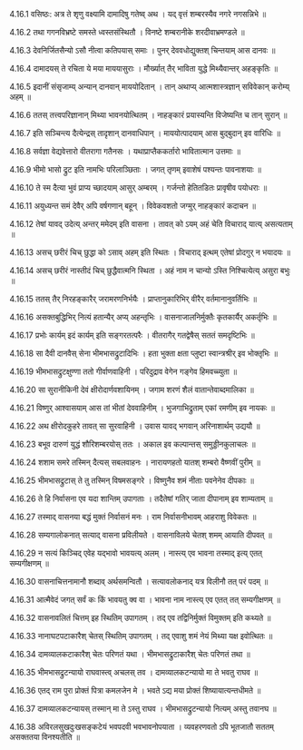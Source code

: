 4.16.1
वसिष्ठः:
अत्र ते शृणु वक्ष्यामि दामादिषु गतेष्व् अथ ।
यद् वृत्तं शम्बरस्यैव नगरे नगसन्निभे ॥


4.16.2
तथा गगनविभ्रष्टे समस्ते ध्वस्तसंस्थितौ ।
विनष्टे शम्बरानीके शरदीवाभ्रमण्डले ॥


4.16.3
देवनिर्जितसैन्यो ऽसौ नीत्वा कतिपयास् समाः ।
पुनर् देववधोद्युक्तश् चिन्तयाम् आस दानवः ॥


4.16.4
दामादयस् ते रचिता ये मया माययासुराः ।
मौर्ख्यात् तैर् भाविता युद्धे मिथ्यैवान्तर् अहङ्कृतिः ॥


4.16.5
इदानीं संसृजाम्य् अन्यान् दानवान् माययोदितान् ।
तान् अथाप्य् आत्मशास्त्रज्ञान् सविवेकान् करोम्य् अहम् ॥


4.16.6
ततस् तत्त्वपरिज्ञानान् मिथ्या भावनयोत्थितम् ।
नाहङ्कारं प्रयास्यन्ति विजेष्यन्ति च तान् सुरान् ॥


4.16.7
इति सञ्चिन्त्य दैत्येन्द्रस् तादृशान् दानवाधिपान् ।
माययोत्पादयाम् आस बुद्बुदान् इव वारिधिः ॥


4.16.8
सर्वज्ञा वेद्यवेत्तारो वीतरागा गतैनसः ।
यथाप्राप्तैककर्तारो भावितात्मान उत्तमाः ॥


4.16.9
भीमो भासो द्रुट इति नामभिः परिलाञ्छिताः ।
जगत् तृणम् इवाशेषं पश्यन्तः पावनाशयाः ॥


4.16.10
ते स्म दैत्या भुवं प्राप्य च्छादयाम् आसुर् अम्बरम् ।
गर्जन्तो हेतितडितः प्रावृषीव पयोधराः ॥


4.16.11
अयुध्यन्त समं देवैर् अपि वर्षगणान् बहून् ।
विवेकवशतो जग्मुर् नाहङ्कारं कदाचन ॥


4.16.12
तेषां यावद् उदेत्य् अन्तर् ममेदम् इति वासना ।
तावत् को ऽयम् अहं चेति विचाराद् यात्य् असत्यताम् ॥


4.16.13
असच् छरीरं चिच् छुद्धा को ऽसाव् अहम् इति स्थितः ।
विचाराद् इत्थम् एतेषां प्रोदगुर् न भयादयः ॥


4.16.14
असच् छरीरं नास्तीदं चिच् छुद्धैवात्मनि स्थिता ।
अहं नाम न चान्यो ऽस्ति निश्चित्येत्य् असुरा बभुः ॥


4.16.15
ततस् तैर् निरहङ्कारैर् जरामरणनिर्भयैः ।
प्राप्तानुकारिभिर् वीरैर् वर्तमानानुवर्तिभिः ॥


4.16.16
असक्तबुद्धिभिर् नित्यं हतान्यैर् अप्य् अहन्तृभिः ।
वासनाजालनिर्मुक्तैः कृतकार्यैर् अकर्तृभिः ॥


4.16.17
प्रभोः कार्यम् इदं कार्यम् इति सङ्गरतत्परैः ।
वीतरागैर् गतद्वेषैस् सततं समदृष्टिभिः ॥


4.16.18
सा दैवी दानवैस् सेना भीमभासद्रुटादिभिः ।
हता भुक्ता क्षता प्लुष्टा स्वान्त्रश्रीर् इव भोक्तृभिः ॥


4.16.19
भीमभासद्रुटक्षुण्णा ततो गीर्वाणवाहिनी ।
परिदुद्राव वेगेन गङ्गेव हिमवच्च्युता ॥


4.16.20
सा सुरानीकिनी देवं क्षीरोदार्णवशायिनम् ।
जगाम शरणं शैलं वातान्तेवाब्दमालिका ॥


4.16.21
विष्णुर् आश्वासयाम् आस तां भीतां देववाहिनीम् ।
भुजगाभिद्रुताम् एकां रमणीम् इव नायकः ॥


4.16.22
अथ क्षीरोदकुहरे तावत् सा सुरवाहिनी ।
उवास यावद् भगवान् अरिनाशार्थम् उद्ययौ ॥


4.16.23
बभूव दारुणं युद्धं शौरिशम्बरयोस् ततः ।
अकाल इव कल्पान्तस् समुड्डीनकुलाचलः ॥


4.16.24
शशाम समरे तस्मिन् दैत्यस् सबलवाहनः ।
नारायणहतो यातश् शम्बरो वैष्णवीं पुरीम् ॥


4.16.25
भीमभासद्रुटास् ते तु तस्मिन् विषमसङ्गरे ।
विष्णुनैव शमं नीताः पवनेनेव दीपकाः ॥


4.16.26
ते हि निर्वासना एव यदा शान्तिम् उपागताः ।
तदैतेषां गतिर् जाता दीपानाम् इव शाम्यताम् ॥


4.16.27
तस्माद् वासनया बद्धं मुक्तं निर्वासनं मनः ।
राम निर्वासनीभावम् आहराशु विवेकतः ॥


4.16.28
सम्यगालोकनात् सत्याद् वासना प्रविलीयते ।
वासनाविलये चेतश् शमम् आयाति दीपवत् ॥


4.16.29
न सत्यं किञ्चिद् एवेह यद्भावो भावयत्य् अलम् ।
नास्त्य् एव भावना तस्माद् इत्य् एतत् सम्यगीक्षणम् ॥


4.16.30
वासनाचित्तनामानौ शब्दाव् अर्थसमन्वितौ ।
सत्यावलोकनाद् यत्र विलीनौ तत् परं पदम् ॥


4.16.31
आत्मैवेदं जगत् सर्वं कः किं भावयतु क्व वा ।
भावना नाम नास्त्य् एव एतत् तत् सम्यगीक्षणम् ॥


4.16.32
वासनावलितं चित्तम् इह स्थितिम् उपागतम् ।
तद् एव तद्विनिर्मुक्तं विमुक्तम् इति कथ्यते ॥


4.16.33
नानाघटपटाकारैश् चेतस् स्थितिम् उपागतम् ।
तद् एवाशु शमं नेयं मिथ्या यक्ष इवोत्थितः ॥


4.16.34
दामव्यालकटाकारैश् चेतः परिणतं यथा ।
भीमभासद्रुटाकारैश् चेतः परिणतं तथा ॥


4.16.35
भीमभासद्रुटन्यायो राघवास्त्व् अचलस् तव ।
दामव्यालकटन्यायो मा ते भवतु राघव ॥


4.16.36
एतद् राम पुरा प्रोक्तं पित्रा कमलजेन मे ।
भवते ऽद्य मया प्रोक्तं शिष्यायात्यन्तधीमते ॥


4.16.37
दामव्यालकटन्यायस् तस्मान् मा ते ऽस्तु राघव ।
भीमभासद्रुटन्यायो नित्यम् अस्तु तवानघ ॥


4.16.38
अविरलसुखदुःखसङ्कटेयं भवपदवी भवभावनोपयाता ।
व्यवहरणवतो ऽपि भूतजातौ सततम् असक्ततया विनश्यतीति ॥

